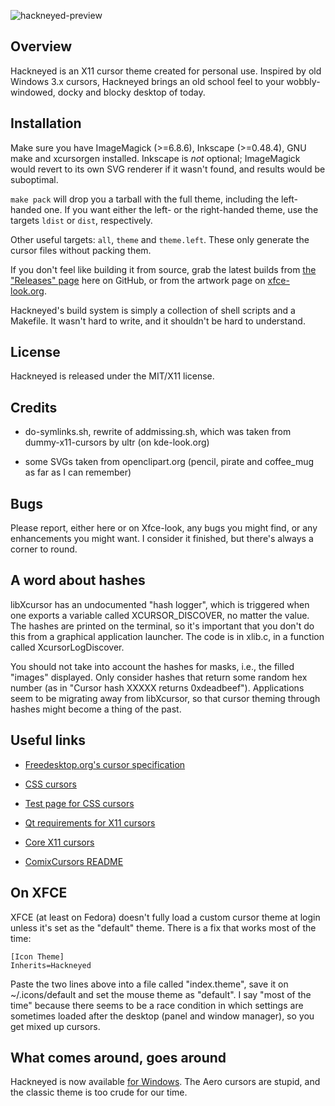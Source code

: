![hackneyed-preview](https://raw.githubusercontent.com/Enthymem/hackneyed-x11-cursors/master/preview.png "Spinning hourglass is the new spinning cube")

Overview
--------

Hackneyed is an X11 cursor theme created for personal use. Inspired by old Windows 3.x cursors, Hackneyed brings an old school feel to your wobbly-windowed, docky and blocky desktop of today.

Installation
------------
Make sure you have ImageMagick (>=6.8.6), Inkscape (>=0.48.4), GNU make and xcursorgen installed.
Inkscape is _not_ optional; ImageMagick would revert to its own SVG renderer if it wasn't found,
and results would be suboptimal.

`make pack` will drop you a tarball with the full theme, including the left-handed one. If you want either the left-
or the right-handed theme, use the targets `ldist` or `dist`, respectively.

Other useful targets: `all`, `theme` and `theme.left`. These only generate the cursor files without packing them.

If you don't feel like building it from source, grab the latest builds from [the "Releases" page](https://github.com/Enthymem/hackneyed-x11-cursors/releases) here on GitHub, or from the artwork page on [xfce-look.org](https://www.xfce-look.org/p/999998/).

Hackneyed's build system is simply a collection of shell scripts and a Makefile. It wasn't hard to write, and it shouldn't be hard to understand.

License
-------
Hackneyed is released under the MIT/X11 license.

Credits
-------
* do-symlinks.sh, rewrite of addmissing.sh, which was taken from
  dummy-x11-cursors by ultr (on kde-look.org)

* some SVGs taken from openclipart.org (pencil, pirate and coffee_mug as far as I can remember)

Bugs
----
Please report, either here or on Xfce-look, any bugs you might find, or any enhancements you might want. I consider it finished, but there's always a corner to round.

A word about hashes
-------------------
libXcursor has an undocumented "hash logger", which is triggered when one exports a variable called
XCURSOR_DISCOVER, no matter the value. The hashes are printed on the terminal, so it's important
that you don't do this from a graphical application launcher. The code is in xlib.c, in a function called
XcursorLogDiscover.

You should not take into account the hashes for masks, i.e., the filled
"images" displayed. Only consider hashes that return some random hex number
(as in "Cursor hash XXXXX returns 0xdeadbeef"). Applications seem to be migrating away from libXcursor, so that cursor theming through hashes might become a thing of the past.

Useful links
------------
* [Freedesktop.org's cursor specification](http://www.freedesktop.org/wiki/Specifications/cursor-spec/ "The best standards are those followed without any obligation")

* [CSS cursors](http://dev.w3.org/csswg/css-ui/#propdef-cursor "2drafty4u")

* [Test page for CSS cursors](https://developer.mozilla.org/en-US/docs/Web/CSS/cursor "Firefox is the only browser that uses more than a couple of cursors from the X11 theme")

* [Qt requirements for X11 cursors](http://qt-project.org/doc/qt-4.8/qcursor.html#a-note-for-x11-users "Qt beyond measure")

* [Core X11 cursors](http://tronche.com/gui/x/xlib/appendix/b/ "coffee_mug > all")

* [ComixCursors README](http://www.filewatcher.com/d/Debian/all/x11/comixcursors-lefthanded-opaque_0.7.2-3_all.deb.2350708.html "I blame Google for not finding this sooner")

On XFCE
-------
XFCE (at least on Fedora) doesn't fully load a custom cursor theme at login unless it's set as the "default" theme. There is a fix that works most of the time:

```
[Icon Theme]
Inherits=Hackneyed
```

Paste the two lines above into a file called "index.theme", save it on ~/.icons/default and set the mouse theme as "default". I say "most of the time" because there seems to be a race condition in which settings are sometimes loaded after the desktop (panel and window manager), so you get mixed up cursors.

What comes around, goes around
------------------------------
Hackneyed is now available [for Windows](https://github.com/Enthymem/hackneyed-x11-cursors/releases/download/0.3.24/Hackneyed-Windows.7z). The Aero cursors are stupid, and the classic theme is too crude for our time.
